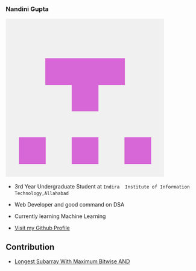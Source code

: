 ### Nandini Gupta
![Profile Picture](static/images/Nandinig24-image.png)
- 3rd Year Undergraduate Student at ```Indira  Institute of Information Technology,Allahabad```
- Web Developer and good command on DSA
- Currently learning Machine Learning

- [Visit my Github Profile](https://github.com/Nandinig24)


## Contribution
- [Longest Subarray With Maximum Bitwise AND](.../C++/LongestSubarrayWithMaximumBitwiseAnd.py)